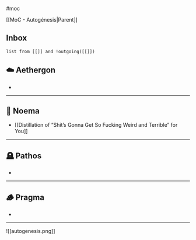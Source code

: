 #moc 

[[MoC - Autogénesis|Parent]]
## Inbox

```dataview
list from [[]] and !outgoing([[]])
```

## ☁️ Aethergon
- 

---

## 🔮 Noema
- [[Distillation of “Shit’s Gonna Get So Fucking Weird and Terrible” for You]]

---

## 🪦 Pathos
- 

---

## 🪵 Pragma
- 

---

![[autogenesis.png]]
